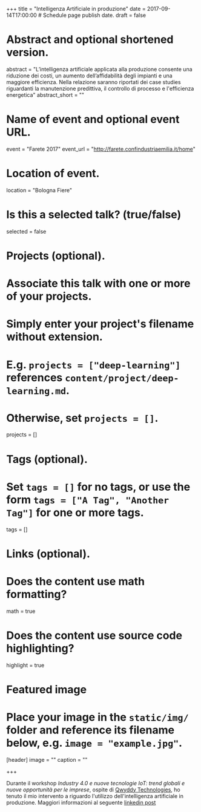 +++
title = "Intelligenza Artificiale in produzione"
date = 2017-09-14T17:00:00  # Schedule page publish date.
draft = false

# Abstract and optional shortened version.
abstract = "L’intelligenza artificiale applicata alla produzione consente una riduzione dei costi, un aumento dell’affidabilità degli impianti e una maggiore efficienza. Nella relazione saranno riportati dei case studies riguardanti la manutenzione predittiva, il controllo di processo e l'efficienza energetica"
abstract_short = ""

# Name of event and optional event URL.
event = "Farete 2017"
event_url = "http://farete.confindustriaemilia.it/home"

# Location of event.
location = "Bologna Fiere"

# Is this a selected talk? (true/false)
selected = false

# Projects (optional).
#   Associate this talk with one or more of your projects.
#   Simply enter your project's filename without extension.
#   E.g. `projects = ["deep-learning"]` references `content/project/deep-learning.md`.
#   Otherwise, set `projects = []`.
projects = []

# Tags (optional).
#   Set `tags = []` for no tags, or use the form `tags = ["A Tag", "Another Tag"]` for one or more tags.
tags = []

# Links (optional).


# Does the content use math formatting?
math = true

# Does the content use source code highlighting?
highlight = true

# Featured image
# Place your image in the `static/img/` folder and reference its filename below, e.g. `image = "example.jpg"`.
[header]
image = ""
caption = ""

+++

Durante il workshop *Industry 4.0 e nuove tecnologie IoT: trend globali e nuove opportunità per le imprese*, ospite di [Qwyddy Technologies](http://www.qwyddy-tech.it/index.php/home/), ho tenuto il mio intervento a riguardo l'utilizzo dell'intelligenza artificiale in produzione. Maggiori informazioni al seguente [linkedin post]("https://www.linkedin.com/pulse/cosa-serve-lintelligenza-artificiale-produzione-alessio-passalacqua/)